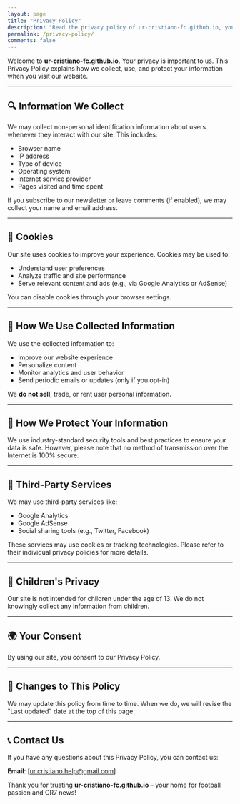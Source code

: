 ```yaml
---
layout: page
title: "Privacy Policy"
description: "Read the privacy policy of ur-cristiano-fc.github.io, your source for football news and updates including Cristiano Ronaldo, CR7, and more."
permalink: /privacy-policy/
comments: false
---
```


Welcome to **ur-cristiano-fc.github.io**. Your privacy is important to us. This Privacy Policy explains how we collect, use, and protect your information when you visit our website.

---

## 🔍 Information We Collect

We may collect non-personal identification information about users whenever they interact with our site. This includes:

- Browser name
- IP address
- Type of device
- Operating system
- Internet service provider
- Pages visited and time spent

If you subscribe to our newsletter or leave comments (if enabled), we may collect your name and email address.

---

## 🍪 Cookies

Our site uses cookies to improve your experience. Cookies may be used to:

- Understand user preferences
- Analyze traffic and site performance
- Serve relevant content and ads (e.g., via Google Analytics or AdSense)

You can disable cookies through your browser settings.

---

## 📩 How We Use Collected Information

We use the collected information to:

- Improve our website experience
- Personalize content
- Monitor analytics and user behavior
- Send periodic emails or updates (only if you opt-in)

We **do not sell**, trade, or rent user personal information.

---

## 🔐 How We Protect Your Information

We use industry-standard security tools and best practices to ensure your data is safe. However, please note that no method of transmission over the Internet is 100% secure.

---

## 👥 Third-Party Services

We may use third-party services like:

- Google Analytics
- Google AdSense
- Social sharing tools (e.g., Twitter, Facebook)

These services may use cookies or tracking technologies. Please refer to their individual privacy policies for more details.

---

## 🚫 Children's Privacy

Our site is not intended for children under the age of 13. We do not knowingly collect any information from children.

---

## 🌍 Your Consent

By using our site, you consent to our Privacy Policy.

---

## 🔁 Changes to This Policy

We may update this policy from time to time. When we do, we will revise the "Last updated" date at the top of this page.

---

## 📞 Contact Us

If you have any questions about this Privacy Policy, you can contact us:

**Email**: [ur.cristiano.help@gmail.com]

Thank you for trusting **ur-cristiano-fc.github.io** – your home for football passion and CR7 news!

